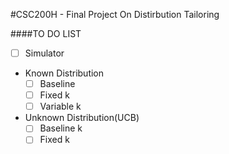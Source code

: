 #CSC200H - Final Project On Distirbution Tailoring

####TO DO LIST

* [ ] Simulator

* Known Distribution
  * [ ] Baseline 
  * [ ] Fixed k
  * [ ] Variable k
  
* Unknown Distribution(UCB)
  * [ ] Baseline k
  * [ ] Fixed k